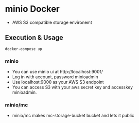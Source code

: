# minio Docker
* AWS S3 compatible storage environemt

## Execution & Usage
```
docker-compose up 
```

### minio
* You can use minio ui at http://localhost:9001/
* Log in with account, password minioadmin
* Use localhost:9000 as your AWS S3 endpoint
* You can access S3 with your aws secret key and accesskey minioadmin.

### minio/mc
* minio/mc makes mc-storage-bucket bucket and lets it public
